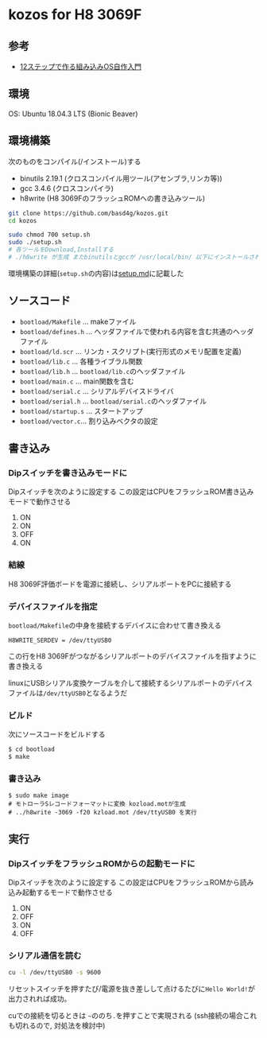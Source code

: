 # kozos for H8 3069F

## 参考

- [12ステップで作る組み込みOS自作入門](http://kozos.jp/books/makeos/)

## 環境

OS: Ubuntu 18.04.3 LTS (Bionic Beaver)

## 環境構築

次のものをコンパイル(/インストール)する

- binutils 2.19.1 (クロスコンパイル用ツール(アセンブラ,リンカ等))
- gcc 3.4.6 (クロスコンパイラ)
- h8write (H8 3069FのフラッシュROMへの書き込みツール)

```sh
git clone https://github.com/basd4g/kozos.git
cd kozos

sudo chmod 700 setup.sh
sudo ./setup.sh
# 各ツールをDownload,Installする
# ./h8write が生成 またbinutilsとgccが /usr/local/bin/ 以下にインストールされる
```

環境構築の詳細(`setup.sh`の内容)は[setup.md](setup/README.md)に記載した

## ソースコード

- `bootload/Makefile` ... makeファイル
- `bootload/defines.h` ... ヘッダファイルで使われる内容を含む共通のヘッダファイル
- `bootload/ld.scr` ... リンカ・スクリプト(実行形式のメモリ配置を定義)
- `bootload/lib.c` ... 各種ライブラル関数
- `bootload/lib.h` ... `bootload/lib.c`のヘッダファイル
- `bootload/main.c` ... main関数を含む
- `bootload/serial.c` ... シリアルデバイスドライバ
- `bootload/serial.h` ... `bootload/serial.c`のヘッダファイル
- `bootload/startup.s` ... スタートアップ
- `bootload/vector.c`... 割り込みベクタの設定

## 書き込み

### Dipスイッチを書き込みモードに

Dipスイッチを次のように設定する この設定はCPUをフラッシュROM書き込みモードで動作させる

1. ON
1. ON
1. OFF
1. ON

### 結線

H8 3069F評価ボードを電源に接続し、シリアルポートをPCに接続する

### デバイスファイルを指定

`bootload/Makefile`の中身を接続するデバイスに合わせて書き換える

```bootload/Makefile
H8WRITE_SERDEV = /dev/ttyUSB0
```

この行をH8 3069Fがつながるシリアルポートのデバイスファイルを指すように書き換える

linuxにUSBシリアル変換ケーブルを介して接続するシリアルポートのデバイスファイルは`/dev/ttyUSB0`となるようだ

### ビルド

次にソースコードをビルドする
```sh
$ cd bootload
$ make
```

### 書き込み

```
$ sudo make image
# モトローラSレコードフォーマットに変換 kozload.motが生成
# ../h8write -3069 -f20 kzload.mot /dev/ttyUSB0 を実行
```

## 実行

### DipスイッチをフラッシュROMからの起動モードに

Dipスイッチを次のように設定する
この設定はCPUをフラッシュROMから読み込み起動するモードで動作させる

1. ON
1. OFF
1. ON
1. OFF

### シリアル通信を読む

```sh
cu -l /dev/ttyUSB0 -s 9600
```

リセットスイッチを押すたび/電源を抜き差しして点けるたびに`Hello World!`が出力されれば成功。

cuでの接続を切るときは `~`ののち`.`を押すことで実現される
(ssh接続の場合これも切れるので, 対処法を検討中)

